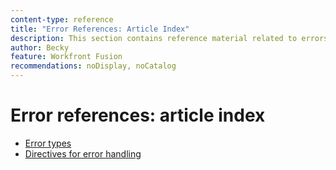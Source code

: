 ```yaml
---
content-type: reference
title: "Error References: Article Index"
description: This section contains reference material related to errors in Adobe Workfront Fusion.
author: Becky
feature: Workfront Fusion
recommendations: noDisplay, noCatalog
---
```


# Error references: article index

* [Error types](/help/workfront-fusion/references/errors/error-processing.md)
* [Directives for error handling](/help/workfront-fusion/references/errors/directives-for-error-handling.md)

